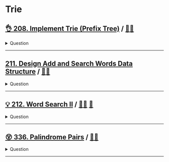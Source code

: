 # Trie

## [:ok_hand: 208. Implement Trie (Prefix Tree)](https://leetcode.com/problems/implement-trie-prefix-tree) / [:man_technologist:](implement_trie.h)

<details><summary markdown="span">Question</summary>

```markdown
A trie (pronounced as "try") or prefix tree is a tree data structure used to
efficiently store and retrieve keys in a dataset of strings.

Implement the Trie class:

`Trie()`
       - Initializes the trie object.
`void insert(String word)`:
       - Inserts the string word into the trie.
`boolean search(String word)`:
       - Returns true if the string word is in the trie (i.e., was inserted
         before), and false otherwise.
`boolean startsWith(String prefix)`
       - Returns true if there is a previously inserted string word that has the
       prefix prefix, and false otherwise.
```

</details>

------------------------------------------------------------------------------

## [211. Design Add and Search Words Data Structure](https://leetcode.com/problems/design-add-and-search-words-data-structure) / [:man_technologist:](design_add_and_search_ds.h)

<details><summary markdown="span">Question</summary>

```markdown
Design a data structure that supports adding new words and finding if a string
matches any previously added string.

Implement the WordDictionary class:

`WordDictionary()`
- Initializes the object.

`void addWord(word)`
- Adds word to the data structure, it can be matched later.

`bool search(word)`
- Returns true if there is any string in the data structure that matches word or
  false otherwise.
- word may contain dots '.' where dots can be matched with any letter.
```

</details>

------------------------------------------------------------------------------

## [:bulb: 212. Word Search II](https://leetcode.com/problems/word-search-ii/) / [:man_technologist:](word_search_ii.h) [:snake:](word_search_ii.py)

<details><summary markdown="span">Question</summary>

```markdown
Given an m x n board of characters and a list of strings words, return all words on the board.

Each word must be constructed from letters of sequentially adjacent cells, where adjacent cells are horizontally or vertically neighboring.

The same letter cell may not be used more than once in a word.

Input: board = [["o","a","a","n"],
                ["e","t","a","e"],
                ["i","h","k","r"],
                ["i","f","l","v"]],
       words = ["oath","pea","eat","rain"]
Output: ["eat","oath"]
```

</details>

------------------------------------------------------------------------------

## [:dizzy_face: 336. Palindrome Pairs](https://leetcode.com/problems/palindrome-pairs/) / [:man_technologist:](palindrome_pair.h)

<details><summary markdown="span">Question</summary>

```markdown
You are given a 0-indexed array of unique strings words.

A palindrome pair is a pair of integers (i, j) such that:
- 0 <= i, j < word.length
- i != j, and
- words[i] + words[j] (the concatenation of the two strings) is a palindrome string.

Return an array of all the palindrome pairs of words.

Input: words = ["abcd","dcba","lls","s","sssll"]
Output: [[0,1],[1,0],[3,2],[2,4]]
Explanation: The palindromes are ["abcddcba","dcbaabcd","slls","llssssll"]
```

</details>

------------------------------------------------------------------------------
